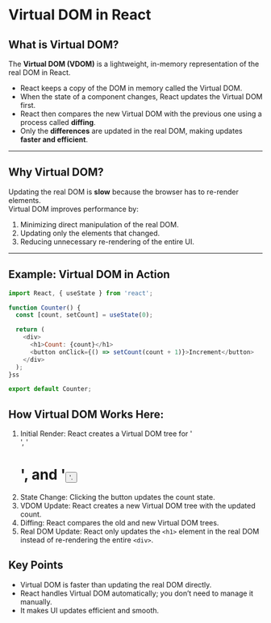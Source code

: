 # Virtual DOM in React

## What is Virtual DOM?

The **Virtual DOM (VDOM)** is a lightweight, in-memory representation of the real DOM in React.  

- React keeps a copy of the DOM in memory called the Virtual DOM.
- When the state of a component changes, React updates the Virtual DOM first.
- React then compares the new Virtual DOM with the previous one using a process called **diffing**.
- Only the **differences** are updated in the real DOM, making updates **faster and efficient**.

---

## Why Virtual DOM?

Updating the real DOM is **slow** because the browser has to re-render elements.  
Virtual DOM improves performance by:

1. Minimizing direct manipulation of the real DOM.
2. Updating only the elements that changed.
3. Reducing unnecessary re-rendering of the entire UI.

---

## Example: Virtual DOM in Action

```javascript
import React, { useState } from 'react';

function Counter() {
  const [count, setCount] = useState(0);

  return (
    <div>
      <h1>Count: {count}</h1>
      <button onClick={() => setCount(count + 1)}>Increment</button>
    </div>
  );
}ss

export default Counter;
```
 ## How Virtual DOM Works Here:
   1. Initial Render: React creates a Virtual DOM tree for '<div>', '<h1>', and '<button>'.
   2. State Change: Clicking the button updates the count state.
   3. VDOM Update: React creates a new Virtual DOM tree with the updated count.
   4. Diffing: React compares the old and new Virtual DOM trees.
   5. Real DOM Update: React only updates the `<h1>` element in the real DOM instead of re-rendering the entire `<div>`.

## Key Points
   - Virtual DOM is faster than updating the real DOM directly.
   - React handles Virtual DOM automatically; you don’t need to manage it manually.
   - It makes UI updates efficient and smooth.
